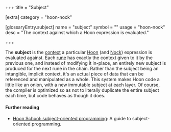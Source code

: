 +++
title = "Subject"

[extra]
category = "hoon-nock"

[glossaryEntry.subject]
name = "subject"
symbol = ""
usage = "hoon-nock"
desc = "The context against which a Hoon expression is evaluated."

+++

The **subject** is the [context](/glossary/context) a particular [Hoon](/glossary/hoon) (and [Nock](/glossary/nock)) expression is evaluated against. Each [rune](/glossary/rune) has exactly the context given to it by the previous one, and instead of modifying it in-place, an entirely new subject is produced for the next rune in the chain. Rather than the subject being an intangible, implicit context, it's an actual piece of data that can be referenced and manipulated as a whole. This system makes Hoon code a little like an onion, with a new immutable subject at each layer. Of course, the compiler is optimized so as not to literally duplicate the entire subject each time, but code behaves as though it does.

#### Further reading

- [Hoon School: subject-oriented programming](/courses/hoon-school/O-subject): A guide to subject-oriented programming.

